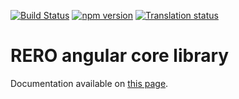 [![Build Status](https://github.com/rero/ng-core/workflows/build/badge.svg)](https://github.com/rero/ng-core/actions)
[![npm version](https://badge.fury.io/js/%40rero%2Fng-core.svg)](https://badge.fury.io/js/%40rero%2Fng-core)
[![Translation status](https://hosted.weblate.org/widgets/rero_plus/-/ng-core/svg-badge.svg)](https://hosted.weblate.org/engage/rero_plus/?utm_source=widget)

# RERO angular core library

Documentation available on [this page](./projects/rero/ng-core/README.md).
